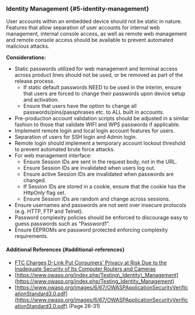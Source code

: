 ### Identity Management {#5-identity-management}

User accounts within an embedded device should not be static in nature. Features that allow separation of user accounts for internal web management, internal console access, as well as remote web management and remote console access should be available to prevent automated malicious attacks.

**Considerations:**

* Static passwords utilized for web management and terminal access across product lines should not be used, or be removed as part of the release process.
  * If static default passwords NEED to be used in the interim, ensure that users are forced to change their passwords upon device setup and activation.
  * Ensure that users have the option to change all passwords/pins/passphrases etc. to ALL built in accounts.
* Pre-production account validation scripts should be adjusted in a similar fashion to those that validate WIFI and WPS passwords if applicable.
* Implement remote login and local login account features for users.
* Separation of users for SSH login and Admin login.
* Remote login should implement a temporary account lockout threshold to prevent automated brute force attacks.
* For web management interface:
  * Ensure Session IDs are sent in the request body, not in the URL.
  * Ensure Session IDs are invalidated when users log out.
  * Ensure active Session IDs are invalidated when passwords are changed.
  * If Session IDs are stored in a cookie, ensure that the cookie has the HttpOnly flag set.
  * Ensure Session IDs are random and change across sessions.
* Ensure usernames and passwords are not sent over insecure protocols \(e.g. HTTP, FTP and Telnet\).
* Password complexity policies should be enforced to discourage easy to guess passwords such as “Password1”.
* Ensure EEPROMs are password protected enforcing complexity requirements.

#### Additional References {#additional-references}

* [FTC Charges D-Link Put Consumers’ Privacy at Risk Due to the Inadequate Security of Its Computer Routers and Cameras](https://www.ftc.gov/news-events/press-releases/2017/01/ftc-charges-d-link-put-consumers-privacy-risk-due-inadequate)
* [https://www.owasp.org/index.php/Testing\_Identity\_Management](https://www.owasp.org/index.php/Testing_Identity_Management)
* [https://www.owasp.org/images/6/67/OWASPApplicationSecurityVerificationStandard3.0.pdf](https://www.owasp.org/images/6/67/OWASPApplicationSecurityVerificationStandard3.0.pdf) \(Page 26-31\)



